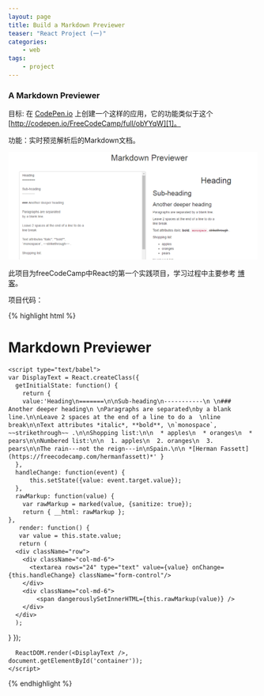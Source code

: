```yaml
---
layout: page
title: Build a Markdown Previewer
teaser: "React Project (一)"
categories:
    - web
tags:
    - project
---
```


### A Markdown Previewer

目标: 在 [CodePen.io][1] 上创建一个这样的应用，它的功能类似于这个 [http://codepen.io/FreeCodeCamp/full/obYYqW][1]。

功能：实时预览解析后的Markdown文档。


![clock](/images/markdown.png)

此项目为freeCodeCamp中React的第一个实践项目，学习过程中主要参考 [博客][2]。

项目代码： 

{% highlight html %}
<!DOCTYPE html>
<html>
  <head>
  <link href="css/bootstrap.min.css" rel="stylesheet">
  <link href="css/bootstrap-theme.min.css" rel="stylesheet">
  <link rel="stylesheet" type="text/css" href="css/style.css">
    <script src="build/react.js"></script>
    <script src="build/react-dom.js"></script>
    <script src="build/browser.min.js"></script>
    <script type="text/javascript" src="https://cdnjs.cloudflare.com/ajax/libs/marked/0.3.6/marked.min.js"></script>
  </head>

  <body>
  <h1>Markdown Previewer</h1>
    <div class="container" id="container">
    </div>

    <script type="text/babel">
    var DisplayText = React.createClass({
      getInitialState: function() {
        return {
        value:'Heading\n=======\n\nSub-heading\n-----------\n \n### Another deeper heading\n \nParagraphs are separated\nby a blank line.\n\nLeave 2 spaces at the end of a line to do a  \nline break\n\nText attributes *italic*, **bold**, \n`monospace`, ~~strikethrough~~ .\n\nShopping list:\n\n  * apples\n  * oranges\n  * pears\n\nNumbered list:\n\n  1. apples\n  2. oranges\n  3. pears\n\nThe rain---not the reign---in\nSpain.\n\n *[Herman Fassett](https://freecodecamp.com/hermanfassett)*' }
      },
      handleChange: function(event) {
          this.setState({value: event.target.value});
      },
      rawMarkup: function(value) {
        var rawMarkup = marked(value, {sanitize: true});
        return { __html: rawMarkup };
    },
       render: function() {
       var value = this.state.value;
       return (
      <div className="row">
        <div className="col-md-6">
          <textarea rows="24" type="text" value={value} onChange={this.handleChange} className="form-control"/>
        </div>
        <div className="col-md-6">
            <span dangerouslySetInnerHTML={this.rawMarkup(value)} />
        </div>
      </div>
      );
  }
});

      ReactDOM.render(<DisplayText />, document.getElementById('container'));
    </script>
  </body>
</html>

{% endhighlight %}



[1]: http://www.ruanyifeng.com/blog/2012/06/sass.html
[2]: http://www.ruanyifeng.com/blog/2015/03/react.html
